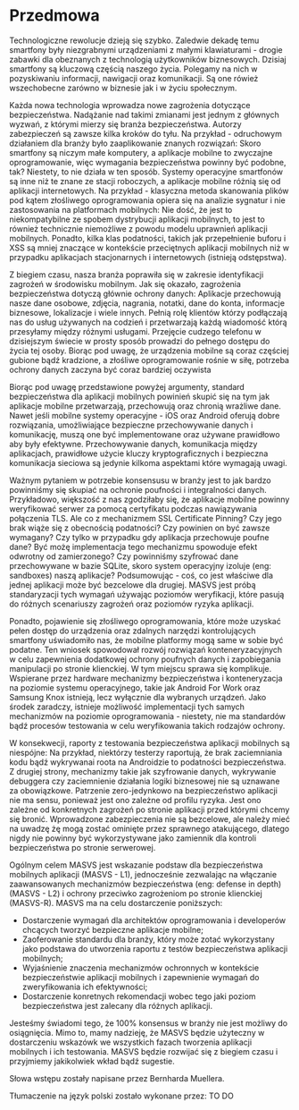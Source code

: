 # Przedmowa

Technologiczne rewolucje dzieją się szybko. Zaledwie dekadę temu smartfony były niezgrabnymi urządzeniami z małymi klawiaturami - drogie zabawki dla obeznanych z technologią użytkowników biznesowych. Dzisiaj smartfony są kluczową częścią naszego życia. Polegamy na nich w pozyskiwaniu informacji, nawigacji oraz komunikacji. Są one rówież wszechobecne zarówno w biznesie jak i w życiu społecznym.

Każda nowa technologia wprowadza nowe zagrożenia dotyczące bezpieczeństwa. Nadążanie nad takimi zmianami jest jednym z głównych wyzwań, z którymi mierzy się branża bezpieczeństwa. Autorzy zabezpieczeń są zawsze kilka kroków do tyłu. Na przykład - odruchowym działaniem dla branży było zaaplikowanie znanych rozwiązań: Skoro smartfony są niczym małe komputery, a aplikacje mobilne to zwyczajne oprogramowanie, więc wymagania bezpieczeństwa powinny być podobne, tak? Niestety, to nie działa w ten sposób. Systemy operacyjne smartfonów są inne niż te znane ze stacji roboczych, a aplikacje mobilne różnią się od aplikacji internetowych. Na przykład - klasyczna metoda skanowania plików pod kątem złośliwego oprogramowania opiera się na analizie sygnatur i nie zastosowania na platformach mobilnych: Nie dość, że jest to niekompatybilne ze spobem dystrybucji aplikacji mobilnych, to jest to również technicznie niemożliwe z powodu modelu uprawnień aplikacji mobilnych. Ponadto, kilka klas podatności, takich jak przepełnienie buforu i XSS są mniej znaczące w kontekście przeciętnych aplikacji mobilnych niż w przypadku aplikacjach stacjonarnych i internetowych (istnieją odstępstwa).

Z biegiem czasu, nasza branża poprawiła się w zakresie identyfikacji zagrożeń w środowisku mobilnym. Jak się okazało, zagrożenia bezpieczeństwa dotyczą głównie ochrony danych: Aplikacje przechowują nasze dane osobowe, zdjęcia, nagrania, notatki, dane do konta, informacje biznesowe, lokalizacje i wiele innych. Pełnią rolę klientów którzy podłączają nas do usług używanych na codzień i przetwarzają każdą wiadomość którą przesyłamy między różnymi usługami. Przejęcie cudzego telefonu w dzisiejszym świecie w prosty sposób prowadzi do pełnego dostępu do życia tej osoby. Biorąc pod uwagę, że urządzenia mobilne są coraz częściej gubione bądź kradzione, a złośliwe oprogramowanie rośnie w siłę, potrzeba ochrony danych zaczyna być coraz bardziej oczywista

Biorąc pod uwagę przedstawione powyżej argumenty, standard bezpieczeństwa dla aplikacji mobilnych powinień skupić się na tym jak aplikacje mobilne przetwarzają, przechowują oraz chronią wrażliwe dane. Nawet jeśli mobilne systemy operacyjne - iOS oraz Android oferują dobre rozwiązania, umożliwiające bezpieczne przechowywanie danych i komunikację, muszą one być implementowane oraz używane prawidłowo aby były efektywne. Przechowywanie danych, komunikacja między aplikacjach, prawidłowe użycie kluczy kryptograficznych i bezpieczna komunikacja sieciowa są jedynie kilkoma aspektami które wymagają uwagi.

Ważnym pytaniem w potrzebie konsensusu w branży jest to jak bardzo powinniśmy się skupiać na ochronie poufności i integralności danych. Przykładowo, większość z nas zgodziłaby się, że aplikacje mobilne powinny weryfikować serwer za pomocą certyfikatu podczas nawiązywania połączenia TLS. Ale co z mechanizmem SSL Certificate Pinning? Czy jego brak wiąże się z obecnością podatności? Czy powinien on być zawsze wymagany? Czy tylko w przypadku gdy aplikacja przechowuje poufne dane? Być możę implementacja tego mechanizmu spowoduje efekt odwrotny od zamierzonego? Czy powinniśmy szyfrować dane przechowywane w bazie SQLite, skoro system operacyjny izoluje (eng: sandboxes) naszą aplikacje? Podsumowując - coś, co jest właściwe dla jednej aplikacji może być bezcelowe dla drugiej. MASVS jest próbą standaryzacji tych wymagań używając poziomów weryfikacji, które pasują do różnych scenariuszy zagrożeń oraz poziomów ryzyka aplikacji. 

Ponadto, pojawienie się złośliwego oprogramowania, które może uzyskać pełen dostęp do urządzenia oraz zdalnych narzędzi kontrolujących smartfony uświadomiło nas, że mobilne platformy mogą same w sobie być podatne. Ten wniosek spowodował rozwój rozwiązań konteneryzacyjnych w celu zapewnienia dodatkowej ochrony poufnych danych i zapobiegania manipulacji po stronie klienckiej. W tym miejscu sprawa się komplikuje. 
Wspierane przez hardware mechanizmy bezpieczeństwa i konteneryzacja na poziomie systemu operacyjnego, takie jak Android For Work oraz Samsung Knox istnieją, lecz wyłącznie dla wybranych urządzeń. Jako środek zaradczy, istnieje możliwość implementacji tych samych mechanizmów na poziomie oprogramowania - niestety, nie ma standardów bądź procesów testowania w celu weryfikowania takich rodzajów ochrony.

W konsekwecji, raporty z testowania bezpieczeństwa aplikacji mobilnych są niespójne: Na przykład, niektórzy testerzy raportują, że brak zaciemniania kodu bądź wykrywanai roota na Androidzie to podatności bezpieczeństwa. Z drugiej strony, mechanizmy takie jak szyfrowanie danych, wykrywanie debuggera czy zaciemnienie działania logiki biznesowej nie są uznawane za obowiązkowe. Patrzenie zero-jedynkowo na bezpieczeństwo aplikacji nie ma sensu, ponieważ jest ono zależne od profilu ryzyka. Jest ono zależne od konkretnych zagrożeń po stronie aplikacji przed którymi chcemy się bronić. Wprowadzone zabezpieczenia 
nie są bezcelowe, ale należy mieć na uwadzę żę mogą zostać ominięte przez sprawnego atakującego, dlatego nigdy nie powinny być wykorzystywane jako zamiennik dla kontroli bezpieczeństwa po stronie serwerowej. 

Ogólnym celem MASVS jest wskazanie podstaw dla bezpieczeństwa mobilnych aplikacji (MASVS - L1), jednocześnie zezwalając na włączanie zaawansowanych mechanizmów bezpieczeństwa (eng: defense in depth) (MASVS - L2) i ochrony przeciwko zagrożeniom po stronie klienckiej (MASVS-R). MASVS ma na celu dostarczenie poniższych:

- Dostarczenie wymagań dla architektów oprogramowania i developerów chcących tworzyć bezpieczne aplikacje mobilne;
- Zaoferowanie standardu dla branży, który może zotać wykorzystany jako podstawa do utworzenia raportu z testów bezpieczeństwa aplikacji mobilnych;
- Wyjaśnienie znaczenia mechanizmów ochronnych w kontekście bezpieczeństwie aplikacji mobilnych i zapewnienie wymagań do zweryfikowania ich efektywności;
- Dostarczenie konretnych rekomendacji wobec tego jaki poziom bezpieczeństwa jest zalecany dla różnych aplikacji.

Jesteśmy świadomi tego, że 100% konsensus w branży nie jest możliwy do osiągnięcia. Mimo to, mamy nadzieję, że MASVS będzie użyteczny w dostarczeniu wskazówk we wszystkich fazach tworzenia aplikacji mobilnych i ich testowania. MASVS będzie rozwijać się z biegiem czasu i przyjmiemy jakikolwiek wkład bądź sugestie.

Słowa wstępu zostały napisane przez Bernharda Muellera.

Tłumaczenie na język polski zostało wykonane przez: TO DO 

